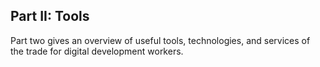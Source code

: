 ## Part II: Tools

Part two gives an overview of useful tools, technologies, and services of the trade for digital development workers.




